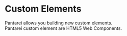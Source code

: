 # Custom Elements

Pantarei allows you building new custom elements.  
Pantarei custom element are HTML5 Web Components.

